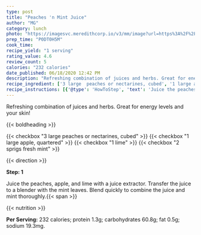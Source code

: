 ```yaml
---
type: post
title: "Peaches 'n Mint Juice"
author: "MG"
category: lunch
photo: "https://imagesvc.meredithcorp.io/v3/mm/image?url=https%3A%2F%2Fimages.media-allrecipes.com%2Fuserphotos%2F3207146.jpg"
prep_time: "P0DT0H5M"
cook_time: 
recipe_yield: "1 serving"
rating_value: 4.6
review_count: 5
calories: "232 calories"
date_published: 06/18/2020 12:42 PM
description: "Refreshing combination of juices and herbs. Great for energy levels and your skin!"
recipe_ingredient: ['3 large  peaches or nectarines, cubed', '1 large apple, quartered', '1 lime', '2 sprigs fresh mint']
recipe_instructions: [{'@type': 'HowToStep', 'text': 'Juice the peaches, apple, and lime with a juice extractor.  Transfer the juice to a blender with the mint leaves.  Blend quickly to combine the juice and mint thoroughly.\n'}]
---
```


Refreshing combination of juices and herbs. Great for energy levels and your skin! 

{{< boldheading >}}

{{< checkbox "3 large  peaches or nectarines, cubed" >}}
{{< checkbox "1 large apple, quartered" >}}
{{< checkbox "1  lime" >}}
{{< checkbox "2 sprigs fresh mint" >}}


{{< direction >}}

**Step: 1**

Juice the peaches, apple, and lime with a juice extractor.  Transfer the juice to a blender with the mint leaves.  Blend quickly to combine the juice and mint thoroughly.{{< span >}}

{{< nutrition >}}

**Per Serving:** 232 calories; protein 1.3g; carbohydrates 60.8g; fat 0.5g; sodium 19.3mg.